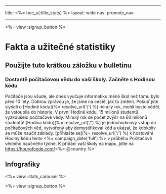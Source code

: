 * * *

title: <%= hoc_s(:title_stats) %> layout: wide nav: promote_nav

* * *

<%= view :signup_button %>

# Fakta a užitečné statistiky

## Použijte tuto krátkou záložku v bulletinu

### Dostantě počítačovou vědu do vaší školy. Začněte s Hodinou kódu

Počítače jsou všude, ale dnes vyučuje informatiku méně škol než tomu bylo před 10 lety. Dobrou zprávou je, že jsme na cestě, jak to změnit. Pokuď jste slyšeli o [Hodině kódu](%= resolve_url('/') %) minulý rok, mohli byste vědět, že vstoupila do historie. V první Hodině kódu, 15 miliónů studentů vyzkoušelo počítačové vědy. Minulý rok se počet zvýšil na 60 miliónů studentů! [Hodina kódu](%= resolve_url('/') %) je jednohodinový vstup do počítačových věd, vytvořený aby demystifikoval kód a ukázal, že kdokoliv se může naučit základy. [přihlašte se](%= resolve_url('/') %) k hostování Hodiny kódu tento <%= campaign_date('full') %> v průběhu Počítačově vědního naučného týdne. K přidání vaší školy na mapu, jdite na https://hourofcode.com/<%= @country %>

## Infografiky

<%= view :stats_carousel %>

<%= view :signup_button %>